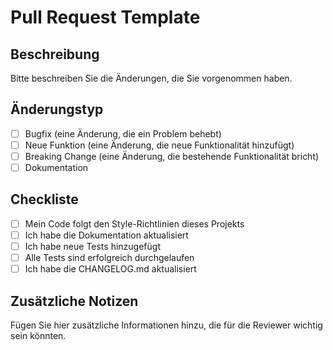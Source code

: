 # Pull Request Template

## Beschreibung

Bitte beschreiben Sie die Änderungen, die Sie vorgenommen haben.

## Änderungstyp

- [ ] Bugfix (eine Änderung, die ein Problem behebt)
- [ ] Neue Funktion (eine Änderung, die neue Funktionalität hinzufügt)
- [ ] Breaking Change (eine Änderung, die bestehende Funktionalität bricht)
- [ ] Dokumentation

## Checkliste

- [ ] Mein Code folgt den Style-Richtlinien dieses Projekts
- [ ] Ich habe die Dokumentation aktualisiert
- [ ] Ich habe neue Tests hinzugefügt
- [ ] Alle Tests sind erfolgreich durchgelaufen
- [ ] Ich habe die CHANGELOG.md aktualisiert

## Zusätzliche Notizen

Fügen Sie hier zusätzliche Informationen hinzu, die für die Reviewer wichtig sein könnten. 